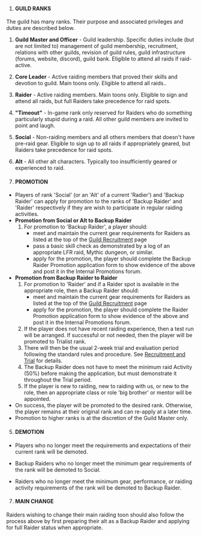 
1.  #### GUILD RANKS
    

The guild has many ranks. Their purpose and associated privileges and duties are described below.

1.  **Guild Master and Officer**  - Guild leadership. Specific duties include (but are not limited to) management of guild membership, recruitment, relations with other guilds, revision of guild rules, guild infrastructure (forums, website, discord), guild bank. Eligible to attend all raids if raid-active.
2.  **Core Leader**  - Active raiding members that proved their skills and devotion to guild. Main toons only. Eligible to attend all raids..
3.  **Raider**  - Active raiding members. Main toons only. Eligible to sign and attend all raids, but full Raiders take precedence for raid spots.
4.  **"Timeout"**  - In-game rank only reserved for Raiders who do something particularly stupid during a raid. All other guild members are invited to point and laugh.
7.  **Social**  - Non-raiding members and all others members that doesn't have pre-raid gear. Eligible to sign up to all raids if appropriately geared, but Raiders take precedence for raid spots.
8.  **Alt**  - All other alt characters. Typically too insufficiently geared or experienced to raid.

3.  #### PROMOTION
    

-   Players of rank 'Social' (or an 'Alt' of a current 'Radier') and 'Backup Raider' can apply for promotion to the ranks of 'Backup Raider' and 'Raider' respectively if they are wish to participate in regular raiding activities.
-   **Promotion from Social or Alt to Backup Raider**
    1.  For promotion to 'Backup Raider', a player should:
        -   meet and maintain the current gear requirements for Raiders as listed at the top of the  [Guild Recruitment](https://www.wow-easy.net/index.php?page=recruit)  page
        -   pass a basic skill check as demonstrated by a log of an appropriate LFR raid, Mythic dungeon, or similar.
        -   apply for the promotion, the player should complete the Backup Raider Promotion application form to show evidence of the above and post it in the Internal Promotions forum.
-   **Promotion from Backup Raider to Raider**
    1.  For promotion to 'Raider' and if a Raider spot is available in the appropriate role, then a Backup Raider should:
        -   meet and maintain the current gear requirements for Raiders as listed at the top of the  [Guild Recruitment](https://www.wow-easy.net/index.php?page=recruit)  page
        -   apply for the promotion, the player should complete the Raider Promotion application form to show evidence of the above and post it in the Internal Promotions forum.
    2.  If the player does not have recent raiding experience, then a test run will be arranged. If successful or not needed, then the player will be promoted to Trialist rank.
    3.  There will then be the usual 2-week trial and evaluation period following the standard rules and procedure. See  [Recruitment and Trial](https://www.wow-easy.net/index.php?page=rules&section=recruit)  for details.
    4.  The Backup Raider does not have to meet the minimum raid Activity (50%) before making the application, but must demonstrate it throughout the Trial period.
    5.  If the player is new to raiding, new to raiding with us, or new to the role, then an appropriate class or role 'big brother' or mentor will be appointed.
-   On success, the player will be promoted to the desired rank. Otherwise, the player remains at their original rank and can re-apply at a later time.
-   Promotion to higher ranks is at the discretion of the Guild Master only.

5.  #### DEMOTION
    

-   Players who no longer meet the requirements and expectations of their current rank will be demoted.
-   Backup Raiders who no longer meet the minimum gear requirements of the rank will be demoted to Social.

-   Raiders who no longer meet the minimum gear, performance, or raiding activity requirements of the rank will be demoted to Backup Raider.

7.  #### MAIN CHANGE
    
Raiders wishing to change their main raiding toon should also follow the process above by first preparing their alt as a Backup Raider and applying for full Raider status when appropriate.
<!--stackedit_data:
eyJoaXN0b3J5IjpbLTM0ODQ1NjM4NSwxMjU0Mzg5NjIxXX0=
-->